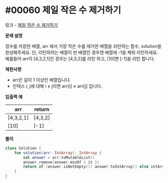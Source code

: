 # #00060 제일 작은 수 제거하기

링크 - [제일 작은 수 제거하기](https://school.programmers.co.kr/learn/courses/30/lessons/12935)

**문제 설명**

정수를 저장한 배열, arr 에서 가장 작은 수를 제거한 배열을 리턴하는 함수, solution을 완성해주세요. 단, 리턴하려는 배열이 빈 배열인 경우엔 배열에 -1을 채워 리턴하세요. 예를들어 arr이 [4,3,2,1]인 경우는 [4,3,2]를 리턴 하고, [10]면 [-1]을 리턴 합니다.

****제한사항****

- arr은 길이 1 이상인 배열입니다.
- 인덱스 i, j에 대해 i ≠ j이면 arr[i] ≠ arr[j] 입니다.

****입출력 예****

| arr | return |
| --- | --- |
| [4,3,2,1] | [4,3,2] |
| [10] | [-1] |

**풀이**

```kotlin
class Solution {
    fun solution(arr: IntArray): IntArray {
        val answer = arr.toMutableList()
        answer.remove(answer.minOf { it })
        return if (answer.isNotEmpty()) answer.toIntArray() else intArrayOf(-1)
    }
}
```